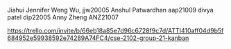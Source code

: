 Jiahui Jennifer Weng Wu, jjw20005 Anshul Patwardhan aap21009 divya patel dip22005 Anny Zheng ANZ21007

https://trello.com/invite/b/66eb18a85e7d96c6728f9c7d/ATTI410aff04d9b5f684952e59938592e74289A74FC4/cse-2102-group-21-kanban